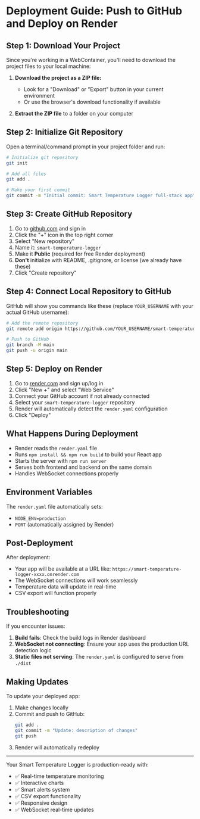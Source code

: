 # Deployment Guide: Push to GitHub and Deploy on Render

## Step 1: Download Your Project

Since you're working in a WebContainer, you'll need to download the project files to your local machine:

1. **Download the project as a ZIP file:**
   - Look for a "Download" or "Export" button in your current environment
   - Or use the browser's download functionality if available

2. **Extract the ZIP file** to a folder on your computer

## Step 2: Initialize Git Repository

Open a terminal/command prompt in your project folder and run:

```bash
# Initialize git repository
git init

# Add all files
git add .

# Make your first commit
git commit -m "Initial commit: Smart Temperature Logger full-stack app"
```

## Step 3: Create GitHub Repository

1. Go to [github.com](https://github.com) and sign in
2. Click the "+" icon in the top right corner
3. Select "New repository"
4. Name it: `smart-temperature-logger`
5. Make it **Public** (required for free Render deployment)
6. **Don't** initialize with README, .gitignore, or license (we already have these)
7. Click "Create repository"

## Step 4: Connect Local Repository to GitHub

GitHub will show you commands like these (replace `YOUR_USERNAME` with your actual GitHub username):

```bash
# Add the remote repository
git remote add origin https://github.com/YOUR_USERNAME/smart-temperature-logger.git

# Push to GitHub
git branch -M main
git push -u origin main
```

## Step 5: Deploy on Render

1. Go to [render.com](https://render.com) and sign up/log in
2. Click "New +" and select "Web Service"
3. Connect your GitHub account if not already connected
4. Select your `smart-temperature-logger` repository
5. Render will automatically detect the `render.yaml` configuration
6. Click "Deploy"

## What Happens During Deployment

- Render reads the `render.yaml` file
- Runs `npm install && npm run build` to build your React app
- Starts the server with `npm run server`
- Serves both frontend and backend on the same domain
- Handles WebSocket connections properly

## Environment Variables

The `render.yaml` file automatically sets:
- `NODE_ENV=production`
- `PORT` (automatically assigned by Render)

## Post-Deployment

After deployment:
- Your app will be available at a URL like: `https://smart-temperature-logger-xxxx.onrender.com`
- The WebSocket connections will work seamlessly
- Temperature data will update in real-time
- CSV export will function properly

## Troubleshooting

If you encounter issues:

1. **Build fails**: Check the build logs in Render dashboard
2. **WebSocket not connecting**: Ensure your app uses the production URL detection logic
3. **Static files not serving**: The `render.yaml` is configured to serve from `./dist`

## Making Updates

To update your deployed app:
1. Make changes locally
2. Commit and push to GitHub:
   ```bash
   git add .
   git commit -m "Update: description of changes"
   git push
   ```
3. Render will automatically redeploy

---

Your Smart Temperature Logger is production-ready with:
- ✅ Real-time temperature monitoring
- ✅ Interactive charts
- ✅ Smart alerts system
- ✅ CSV export functionality
- ✅ Responsive design
- ✅ WebSocket real-time updates